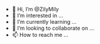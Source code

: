 - 👋 Hi, I’m @ZilyMily
- 👀 I’m interested in ...
- 🌱 I’m currently learning ...
- 💞️ I’m looking to collaborate on ...
- 📫 How to reach me ...

<!---
ZilyMily/ZilyMily is a ✨ special ✨ repository because its `README.md` (this file) appears on your GitHub profile.
You can click the Preview link to take a look at your changes.
--->
